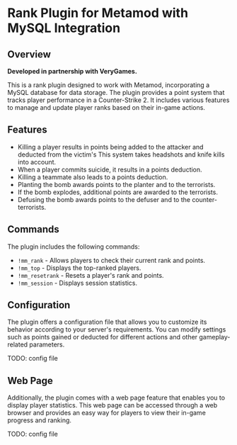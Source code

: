 # Rank Plugin for Metamod with MySQL Integration

## Overview
**Developed in partnership with VeryGames.**

This is a rank plugin designed to work with Metamod, incorporating a MySQL database for data storage. The plugin provides a point system that tracks player performance in a Counter-Strike 2. It includes various features to manage and update player ranks based on their in-game actions.

## Features
- Killing a player results in points being added to the attacker and deducted from the victim's This system takes headshots and knife kills into account.
- When a player commits suicide, it results in a points deduction.
- Killing a teammate also leads to a points deduction.
- Planting the bomb awards points to the planter and to the terrorists.
- If the bomb explodes, additional points are awarded to the terrorists.
- Defusing the bomb awards points to the defuser and to the counter-terrorists.

## Commands
The plugin includes the following commands:
- `!mm_rank` - Allows players to check their current rank and points.
- `!mm_top` - Displays the top-ranked players.
- `!mm_resetrank` - Resets a player's rank and points.
- `!mm_session` - Displays session statistics.

## Configuration
The plugin offers a configuration file that allows you to customize its behavior according to your server's requirements. You can modify settings such as points gained or deducted for different actions and other gameplay-related parameters.

TODO: config file

## Web Page
Additionally, the plugin comes with a web page feature that enables you to display player statistics. This web page can be accessed through a web browser and provides an easy way for players to view their in-game progress and ranking.

TODO: config file